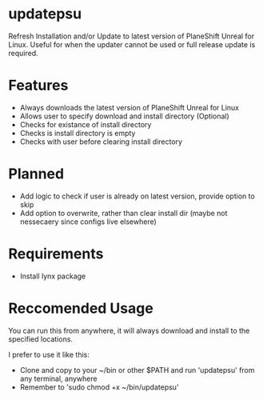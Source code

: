 # updatepsu
Refresh Installation and/or Update to latest version of PlaneShift Unreal for Linux.
Useful for when the updater cannot be used or full release update is required.

# Features
- Always downloads the latest version of PlaneShift Unreal for Linux
- Allows user to specify download and install directory (Optional)
- Checks for existance of install directory
- Checks is install directory is empty
- Checks with user before clearing install directory

# Planned
- Add logic to check if user is already on latest version, provide option to skip
- Add option to overwrite, rather than clear install dir (maybe not nessecaery since configs live elsewhere)

# Requirements
- Install lynx package

# Reccomended Usage
You can run this from anywhere, it will always download and install to the specified locations.

I prefer to use it like this:
- Clone and copy to your ~/bin or other $PATH and run 'updatepsu' from any terminal, anywhere
- Remember to 'sudo chmod +x ~/bin/updatepsu'
